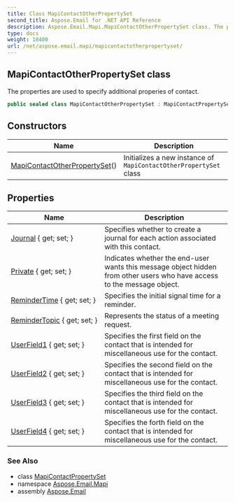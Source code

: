 ```yaml
---
title: Class MapiContactOtherPropertySet
second_title: Aspose.Email for .NET API Reference
description: Aspose.Email.Mapi.MapiContactOtherPropertySet class. The properties are used to specify additional properies of contact
type: docs
weight: 18400
url: /net/aspose.email.mapi/mapicontactotherpropertyset/
---
```

## MapiContactOtherPropertySet class

The properties are used to specify additional properies of contact.

```csharp
public sealed class MapiContactOtherPropertySet : MapiContactPropertySet
```

## Constructors

| Name | Description |
| --- | --- |
| [MapiContactOtherPropertySet](mapicontactotherpropertyset/)() | Initializes a new instance of `MapiContactOtherPropertySet` class |

## Properties

| Name | Description |
| --- | --- |
| [Journal](../../aspose.email.mapi/mapicontactotherpropertyset/journal/) { get; set; } | Specifies whether to create a journal for each action associated with this contact. |
| [Private](../../aspose.email.mapi/mapicontactotherpropertyset/private/) { get; set; } | Indicates whether the end-user wants this message object hidden from other users who have access to the message object. |
| [ReminderTime](../../aspose.email.mapi/mapicontactotherpropertyset/remindertime/) { get; set; } | Specifies the initial signal time for a reminder. |
| [ReminderTopic](../../aspose.email.mapi/mapicontactotherpropertyset/remindertopic/) { get; set; } | Represents the status of a meeting request. |
| [UserField1](../../aspose.email.mapi/mapicontactotherpropertyset/userfield1/) { get; set; } | Specifies the first field on the contact that is intended for miscellaneous use for the contact. |
| [UserField2](../../aspose.email.mapi/mapicontactotherpropertyset/userfield2/) { get; set; } | Specifies the second field on the contact that is intended for miscellaneous use for the contact. |
| [UserField3](../../aspose.email.mapi/mapicontactotherpropertyset/userfield3/) { get; set; } | Specifies the third field on the contact that is intended for miscellaneous use for the contact. |
| [UserField4](../../aspose.email.mapi/mapicontactotherpropertyset/userfield4/) { get; set; } | Specifies the forth field on the contact that is intended for miscellaneous use for the contact. |

### See Also

* class [MapiContactPropertySet](../mapicontactpropertyset/)
* namespace [Aspose.Email.Mapi](../../aspose.email.mapi/)
* assembly [Aspose.Email](../../)


